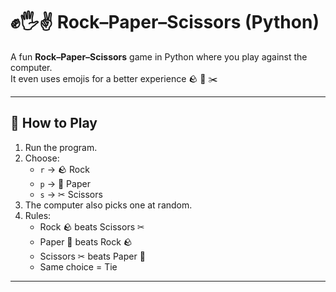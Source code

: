 # ✊🖐️✌️ Rock–Paper–Scissors (Python)

A fun **Rock–Paper–Scissors** game in Python where you play against the computer.  
It even uses emojis for a better experience 🪨 📄 ✂️

---

## 🚀 How to Play
1. Run the program.
2. Choose:
   - `r` → 🪨 Rock  
   - `p` → 📄 Paper  
   - `s` → ✂ Scissors  
3. The computer also picks one at random.
4. Rules:
   - Rock 🪨 beats Scissors ✂
   - Paper 📄 beats Rock 🪨
   - Scissors ✂ beats Paper 📄
   - Same choice = Tie  

---
